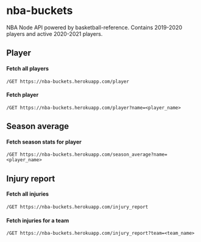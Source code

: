 # nba-buckets

NBA Node API powered by basketball-reference. Contains 2019-2020 players and active 2020-2021 players.

## Player

#### Fetch all players

`/GET https://nba-buckets.herokuapp.com/player`

#### Fetch player

`/GET https://nba-buckets.herokuapp.com/player?name=<player_name>`

## Season average

#### Fetch season stats for player

`/GET https://nba-buckets.herokuapp.com/season_average?name=<player_name>`

## Injury report

#### Fetch all injuries

`/GET https://nba-buckets.herokuapp.com/injury_report`

#### Fetch injuries for a team

`/GET https://nba-buckets.herokuapp.com/injury_report?team=<team_name>`
